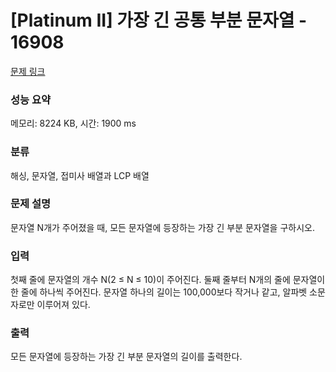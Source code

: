 # [Platinum II] 가장 긴 공통 부분 문자열 - 16908 

[문제 링크](https://www.acmicpc.net/problem/16908) 

### 성능 요약

메모리: 8224 KB, 시간: 1900 ms

### 분류

해싱, 문자열, 접미사 배열과 LCP 배열

### 문제 설명

<p>문자열 N개가 주어졌을 때, 모든 문자열에 등장하는 가장 긴 부분 문자열을 구하시오.</p>

### 입력 

 <p>첫째 줄에 문자열의 개수 N(2 ≤ N ≤ 10)이 주어진다. 둘째 줄부터 N개의 줄에 문자열이 한 줄에 하나씩 주어진다. 문자열 하나의 길이는 100,000보다 작거나 같고, 알파벳 소문자로만 이루어져 있다.</p>

### 출력 

 <p>모든 문자열에 등장하는 가장 긴 부분 문자열의 길이를 출력한다.</p>

